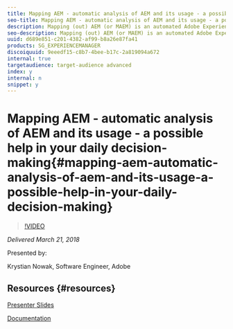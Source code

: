 ```yaml
---
title: Mapping AEM - automatic analysis of AEM and its usage - a possible help in your daily decision-making
seo-title: Mapping AEM - automatic analysis of AEM and its usage - a possible help in your daily decision-making
description: Mapping (out) AEM (or MAEM) is an automated Adobe Experience Manager comprehension system. It allows to extract and analyse AEM internal information on a set of features and their usage on customer instances. Having gathered MAEM data from a sample of AMS customer AEM instances as well as from pure baseline/vanilla instances across various AEM versions it helps to compare the customisations made by AMS customers against OOTB AEM instances and reason about how various features are used by those customers.
seo-description: Mapping (out) AEM (or MAEM) is an automated Adobe Experience Manager comprehension system. It allows to extract and analyse AEM internal information on a set of features and their usage on customer instances. Having gathered MAEM data from a sample of AMS customer AEM instances as well as from pure baseline/vanilla instances across various AEM versions it helps to compare the customisations made by AMS customers against OOTB AEM instances and reason about how various features are used by those customers.
uuid: d689e851-c201-4382-af99-b8a26e87fa41
products: SG_EXPERIENCEMANAGER
discoiquuid: 9eeedf15-c8b7-4bee-b17c-2a819094a672
internal: true
targetaudience: target-audience advanced
index: y
internal: n
snippet: y
---
```


# Mapping AEM - automatic analysis of AEM and its usage - a possible help in your daily decision-making{#mapping-aem-automatic-analysis-of-aem-and-its-usage-a-possible-help-in-your-daily-decision-making}

>[!VIDEO](https://video.tv.adobe.com/v/21994/?quality=9)

*Delivered March 21, 2018*

Presented by:

Krystian Nowak, Software Engineer, Adobe

## Resources {#resources}

[Presenter Slides](https://wiki.corp.adobe.com/download/attachments/745013335/Granite_Gems_MAEM_-_mapping_AEM_20180321.html?version=1&modificationDate=1521653307280&api=v2)

[Documentation](https://wiki.corp.adobe.com/display/granite/MAEM)

